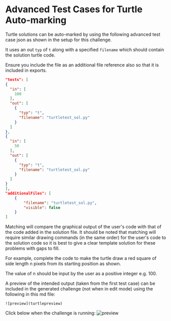 # Advanced Test Cases for Turtle Auto-marking

Turtle solutions can be auto-marked by using the following advanced test case json as shown in the setup for this challenge.

It uses an out `typ` of `t` along with a specified `filename` which should contain the solution turtle code.

Ensure you include the file as an additional file reference also so that it is included in exports.

```json
"tests": [
{
  "in": [
	100
  ],
  "out": [
	{
	  "typ": "t",
	  "filename": "turtletest_sol.py"
	}
  ]
},
{
  "in": [
	50
  ],
  "out": [
	{
	  "typ": "t",
	  "filename": "turtletest_sol.py"
	}
  ]
}
],
"additionalFiles": [
	{
		"filename": "turtletest_sol.py",
		"visible": false
	}
]
```

Matching will compare the graphical output of the user's code with that of the code added in the solution file. It should be noted that matching will require similar drawing commands (in the same order) for the user's code to the solution code so it is best to give a clear template solution for these problems with gaps to fill.

For example, complete the code to make the turtle draw a red square of side length n pixels from its starting position as shown.

The value of n should be input by the user as a positive integer e.g. 100.

A preview of the intended output (taken from the first test case) can be included in the generated challenge (not when in edit mode) using the following in this md file:

```
![preview](turtlepreview)
```

Click below when the challenge is running:
![preview](turtlepreview)